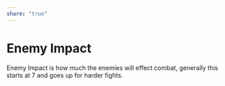 ```yaml
---
share: "true"
---
```


# Enemy Impact

Enemy Impact is how much the enemies will effect combat, generally this starts at 7 and goes up for harder fights.